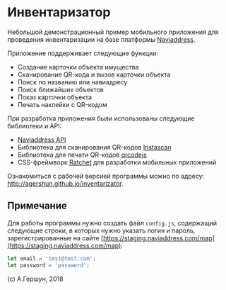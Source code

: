 # Инвентаризатор

Небольшой демонстрационный пример мобильного приложения для проведения инвентаризации на базе платформы [Naviaddress](https://naviaddress.com).

Приложение поддерживает следующие функции:
* Создание карточки объекта имущества
* Сканирование QR-кода и вызов карточки объекта
* Поиск по названию или навиадресу
* Поиск ближайших объектов
* Показ карточки объекта
* Печать наклейки с QR-кодом

При разработка приложения были использованы следующие библиотеки и API:
* [Naviaddress API](https://developer.naviaddres.com)
* Библиотека для сканирования QR-кодов [Instascan](https://github.com/schmich/instascan)
* Библиотека для печати QR-кодов [qrcodejs](https://github.com/davidshimjs/qrcodejs)
* CSS-фреймворк [Ratchet](http://goratchet.com/) для разработки мобильных приложений

Ознакомиться с рабочей версией программы можно по адресу: http://agershun.github.io/inventarizator.

## Примечание

Для работы программы нужно создать файл `config.js`, содержащий следующие строки, в которых нужно
указать логин и пароль, зарегистрированные на сайте [https://staging.naviaddress.com/map](https://staging.naviaddress.com/map):
```js
let email = 'test@test.com';
let password = 'password';
```

(c) А.Гершун, 2018
